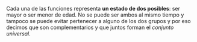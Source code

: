 Cada una de las funciones representa **un estado de dos posibles**: ser mayor o ser menor de edad. No se puede ser ambos al mismo tiempo y tampoco se puede evitar pertenecer a alguno de los dos grupos y por eso decimos que son complementarios y que juntos forman el _conjunto universal_.